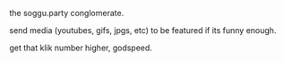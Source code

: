 the soggu.party conglomerate.

send media (youtubes, gifs, jpgs, etc) to be featured if its funny enough.

get that klik number higher, godspeed.
